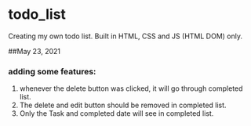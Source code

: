 # todo_list
Creating my own todo list.  Built in HTML, CSS and JS (HTML DOM) only.

##May 23, 2021

### adding some features: 
1. whenever the delete button was clicked, it will go through completed list.
2. The delete and edit button should be removed in completed list.
3. Only the Task and completed date will see in completed list.
